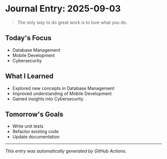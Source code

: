 # Journal Entry: 2025-09-03

> The only way to do great work is to love what you do.

## Today's Focus
- Database Management
- Mobile Development
- Cybersecurity

## What I Learned
- Explored new concepts in Database Management
- Improved understanding of Mobile Development
- Gained insights into Cybersecurity

## Tomorrow's Goals
- Write unit tests
- Refactor existing code
- Update documentation

---
*This entry was automatically generated by GitHub Actions.*